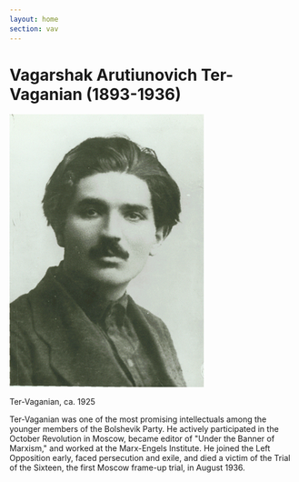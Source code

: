 ```yaml
---
layout: home
section: vav
---
```

# Vagarshak Arutiunovich Ter-Vaganian (1893-1936)

![](Photos/Vaganian1925o.jpg)   

Ter-Vaganian, ca. 1925

Ter-Vaganian was one of the most promising intellectuals among the younger members of the Bolshevik Party. He actively
participated in the October Revolution in Moscow, became editor of &quot;Under the Banner of Marxism,&quot; and worked
at the Marx-Engels Institute. He joined the Left Opposition early, faced persecution and exile, and died a victim of
the Trial of the Sixteen, the first Moscow frame-up trial, in August 1936.


